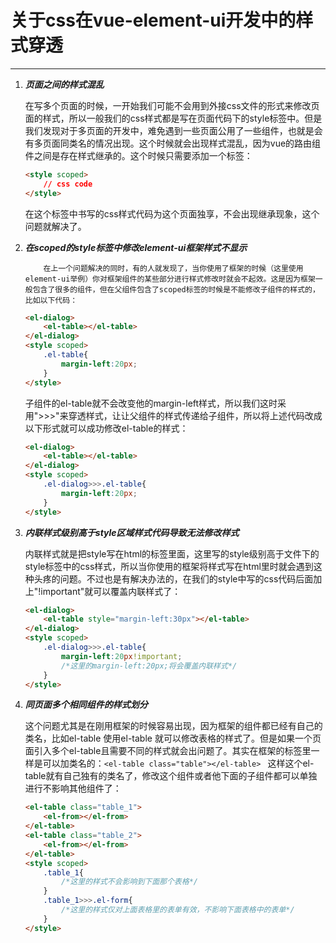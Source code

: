 # 关于css在vue-element-ui开发中的样式穿透

**********************

1. ***页面之间的样式混乱*** 

   	​	在写多个页面的时候，一开始我们可能不会用到外接css文件的形式来修改页面的样式，所以一般我们的css样式都是写在页面代码下的style标签中。但是我们发现对于多页面的开发中，难免遇到一些页面公用了一些组件，也就是会有多页面同类名的情况出现。这个时候就会出现样式混乱，因为vue的路由组件之间是存在样式继承的。这个时候只需要添加一个标签：

   ```html
   <style scoped>
       // css code
   </style>
   ```

   在这个标签中书写的css样式代码为这个页面独享，不会出现继承现象，这个问题就解决了。

2. ***在scoped的style标签中修改element-ui框架样式不显示***

    	​	在上一个问题解决的同时，有的人就发现了，当你使用了框架的时候（这里使用element-ui举例）你对框架组件的某些部分进行样式修改时就会不起效。这是因为框架一般包含了很多的组件，但在父组件包含了scoped标签的时候是不能修改子组件的样式的，比如以下代码：

   ```html
   <el-dialog>
       <el-table></el-table>
   </el-dialog>
   <style scoped>
       .el-table{
           margin-left:20px;
       }
   </style>
   ```

   ​	子组件的el-table就不会改变他的margin-left样式，所以我们这时采用">>>"来穿透样式，让让父组件的样式传递给子组件，所以将上述代码改成以下形式就可以成功修改el-table的样式：

   ```html
   <el-dialog>
       <el-table></el-table>
   </el-dialog>
   <style scoped>
       .el-dialog>>>.el-table{
           margin-left:20px;
       }
   </style>
   ```

3. ***内联样式级别高于style区域样式代码导致无法修改样式***

   ​	内联样式就是把style写在html的标签里面，这里写的style级别高于文件下的style标签中的css样式，所以当你使用的框架将样式写在html里时就会遇到这种头疼的问题。不过也是有解决办法的，在我们的style中写的css代码后面加上"!important"就可以覆盖内联样式了：

   ```html
   <el-dialog>
       <el-table style="margin-left:30px"></el-table>
   </el-dialog>
   <style scoped>
       .el-dialog>>>.el-table{
           margin-left:20px!important;
           /*这里的margin-left:20px;将会覆盖内联样式*/
       }
   </style>
   ```

4. ***同页面多个相同组件的样式划分***

   ​	这个问题尤其是在刚用框架的时候容易出现，因为框架的组件都已经有自己的类名，比如el-table 使用el-table 就可以修改表格的样式了。但是如果一个页面引入多个el-table且需要不同的样式就会出问题了。其实在框架的标签里一样是可以加类名的：`<el-table class="table"></el-table> ` 这样这个el-table就有自己独有的类名了，修改这个组件或者他下面的子组件都可以单独进行不影响其他组件了：

   ```html
   <el-table class="table_1">
       <el-from></el-from>
   </el-table>
   <el-table class="table_2">
       <el-from></el-from>
   </el-table>
   <style scoped>
       .table_1{
           /*这里的样式不会影响到下面那个表格*/
       }
       .table_1>>>.el-form{
           /*这里的样式仅对上面表格里的表单有效，不影响下面表格中的表单*/
       }
   </style>
   ```
